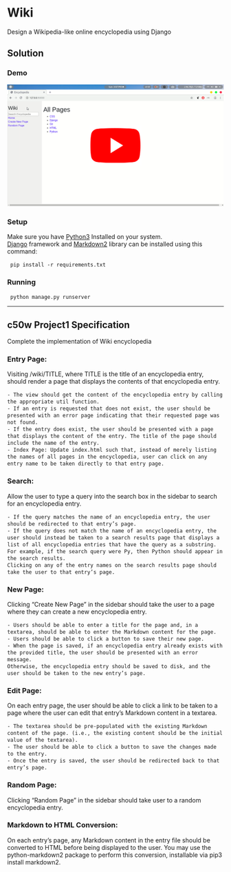 # Wiki
Design a Wikipedia-like online encyclopedia using Django

## Solution
### Demo
[![demo](./images/wiki-demo.png)](https://youtu.be/yIVxduT2lF0)

### Setup
Make sure you have [Python3](https://https://www.python.org/) Installed on your system. \
[Django](https://www.djangoproject.com) framework
and [Markdown2](https://pypi.org/project/markdown2/) library can be installed using this command: 

     pip install -r requirements.txt

### Running
     python manage.py runserver
___
## c50w Project1 Specification
Complete the implementation of Wiki encyclopedia

### Entry Page: 
Visiting /wiki/TITLE, where TITLE is the title of an encyclopedia entry, should render a page that displays the contents of that encyclopedia entry.

	- The view should get the content of the encyclopedia entry by calling the appropriate util function.
	- If an entry is requested that does not exist, the user should be presented with an error page indicating that their requested page was not found.
	- If the entry does exist, the user should be presented with a page that displays the content of the entry. The title of the page should include the name of the entry.
	- Index Page: Update index.html such that, instead of merely listing the names of all pages in the encyclopedia, user can click on any entry name to be taken directly to that entry page.

### Search:
Allow the user to type a query into the search box in the sidebar to search for an encyclopedia entry.

    - If the query matches the name of an encyclopedia entry, the user should be redirected to that entry’s page.
    - If the query does not match the name of an encyclopedia entry, the user should instead be taken to a search results page that displays a list of all encyclopedia entries that have the query as a substring. For example, if the search query were Py, then Python should appear in the search results.
    Clicking on any of the entry names on the search results page should take the user to that entry’s page.

### New Page:
Clicking “Create New Page” in the sidebar should take the user to a page where they can create a new encyclopedia entry.

    - Users should be able to enter a title for the page and, in a textarea, should be able to enter the Markdown content for the page.
    - Users should be able to click a button to save their new page.
    - When the page is saved, if an encyclopedia entry already exists with the provided title, the user should be presented with an error message.
    Otherwise, the encyclopedia entry should be saved to disk, and the user should be taken to the new entry’s page.

### Edit Page:
On each entry page, the user should be able to click a link to be taken to a page where the user can edit that entry’s Markdown content in a textarea.
    
    - The textarea should be pre-populated with the existing Markdown content of the page. (i.e., the existing content should be the initial value of the textarea).
    - The user should be able to click a button to save the changes made to the entry.
    - Once the entry is saved, the user should be redirected back to that entry’s page.
    
### Random Page: 
Clicking “Random Page” in the sidebar should take user to a random encyclopedia entry.

### Markdown to HTML Conversion:
On each entry’s page, any Markdown content in the entry file should be converted to HTML before being displayed to the user. You may use the python-markdown2 package to perform this conversion, installable via pip3 install markdown2.
